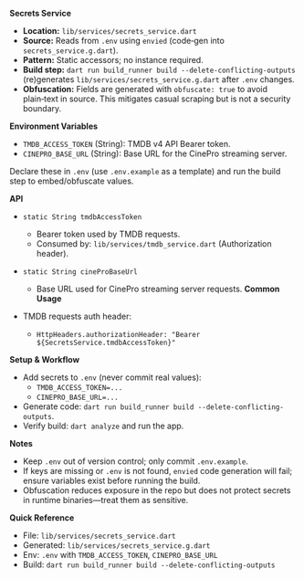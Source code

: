 **Secrets Service**

- **Location:** `lib/services/secrets_service.dart`
- **Source:** Reads from `.env` using `envied` (code‑gen into `secrets_service.g.dart`).
- **Pattern:** Static accessors; no instance required.
- **Build step:** `dart run build_runner build --delete-conflicting-outputs` (re)generates `lib/services/secrets_service.g.dart` after `.env` changes.
- **Obfuscation:** Fields are generated with `obfuscate: true` to avoid plain‑text in source. This mitigates casual scraping but is not a security boundary.

**Environment Variables**

- `TMDB_ACCESS_TOKEN` (String): TMDB v4 API Bearer token.
- `CINEPRO_BASE_URL` (String): Base URL for the CinePro streaming server.

 Declare these in `.env` (use `.env.example` as a template) and run the build step to embed/obfuscate values.

**API**

- `static String tmdbAccessToken`
  - Bearer token used by TMDB requests.
  - Consumed by: `lib/services/tmdb_service.dart` (Authorization header).

- `static String cineProBaseUrl`
  - Base URL used for CinePro streaming server requests.
**Common Usage**

- TMDB requests auth header:
  - `HttpHeaders.authorizationHeader: "Bearer ${SecretsService.tmdbAccessToken}"`

**Setup & Workflow**

- Add secrets to `.env` (never commit real values):
  - `TMDB_ACCESS_TOKEN=...`
  - `CINEPRO_BASE_URL=...`
- Generate code: `dart run build_runner build --delete-conflicting-outputs`.
- Verify build: `dart analyze` and run the app.

**Notes**

- Keep `.env` out of version control; only commit `.env.example`.
- If keys are missing or `.env` is not found, `envied` code generation will fail; ensure variables exist before running the build.
- Obfuscation reduces exposure in the repo but does not protect secrets in runtime binaries—treat them as sensitive.

**Quick Reference**

- File: `lib/services/secrets_service.dart`
- Generated: `lib/services/secrets_service.g.dart`
- Env: `.env` with `TMDB_ACCESS_TOKEN`, `CINEPRO_BASE_URL`
- Build: `dart run build_runner build --delete-conflicting-outputs`
